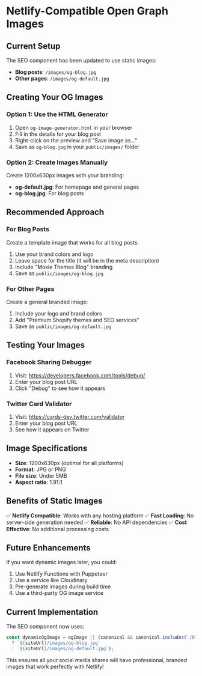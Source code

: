# Netlify-Compatible Open Graph Images

## Current Setup

The SEO component has been updated to use static images:
- **Blog posts**: `/images/og-blog.jpg`
- **Other pages**: `/images/og-default.jpg`

## Creating Your OG Images

### Option 1: Use the HTML Generator
1. Open `og-image-generator.html` in your browser
2. Fill in the details for your blog post
3. Right-click on the preview and "Save image as..."
4. Save as `og-blog.jpg` in your `public/images/` folder

### Option 2: Create Images Manually
Create 1200x630px images with your branding:
- **og-default.jpg**: For homepage and general pages
- **og-blog.jpg**: For blog posts

## Recommended Approach

### For Blog Posts
Create a template image that works for all blog posts:
1. Use your brand colors and logo
2. Leave space for the title (it will be in the meta description)
3. Include "Moxie Themes Blog" branding
4. Save as `public/images/og-blog.jpg`

### For Other Pages
Create a general branded image:
1. Include your logo and brand colors
2. Add "Premium Shopify themes and SEO services"
3. Save as `public/images/og-default.jpg`

## Testing Your Images

### Facebook Sharing Debugger
1. Visit: https://developers.facebook.com/tools/debug/
2. Enter your blog post URL
3. Click "Debug" to see how it appears

### Twitter Card Validator
1. Visit: https://cards-dev.twitter.com/validator
2. Enter your blog post URL
3. See how it appears on Twitter

## Image Specifications

- **Size**: 1200x630px (optimal for all platforms)
- **Format**: JPG or PNG
- **File size**: Under 5MB
- **Aspect ratio**: 1.91:1

## Benefits of Static Images

✅ **Netlify Compatible**: Works with any hosting platform
✅ **Fast Loading**: No server-side generation needed
✅ **Reliable**: No API dependencies
✅ **Cost Effective**: No additional processing costs

## Future Enhancements

If you want dynamic images later, you could:
1. Use Netlify Functions with Puppeteer
2. Use a service like Cloudinary
3. Pre-generate images during build time
4. Use a third-party OG image service

## Current Implementation

The SEO component now uses:
```javascript
const dynamicOgImage = ogImage || (canonical && canonical.includes('/blog/') 
  ? `${siteUrl}/images/og-blog.jpg`
  : `${siteUrl}/images/og-default.jpg`);
```

This ensures all your social media shares will have professional, branded images that work perfectly with Netlify!
